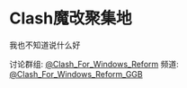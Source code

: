 # **Clash魔改聚集地**

我也不知道说什么好

讨论群组: [@Clash_For_Windows_Reform](https://t.me/Clash_For_Windows_Reform)
频道: [@Clash_For_Windows_Reform_GGB](https://t.me/Clash_For_Windows_Reform_GGB)

